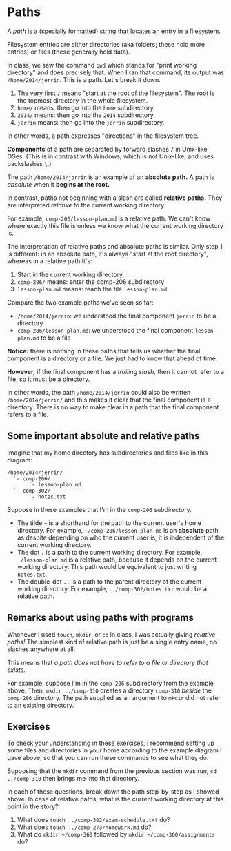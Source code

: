 # Paths

A _path_ is a (specially formatted) string that locates an entry in a filesystem.

Filesystem entries are either directories (aka folders; these hold more entries) or files (these
generally hold data).

In class, we saw the command `pwd` which stands for "print working directory" and does precisely
that. When I ran that command, its output was `/home/2014/jerrin`. This is a path. Let's break it
down.

1. The very first `/` means "start at the root of the filesystem".
   The root is the topmost directory in the whole filesystem.
2. `home/` means: then go into the `home` subdirectory.
3. `2014/` means: then go into the `2014` subdirectory.
4. `jerrin` means: then go into the `jerrin` subdirectory.

In other words, a path expresses "directions" in the filesystem tree.

**Components** of a path are separated by forward slashes `/` in Unix-like OSes.
(This is in contrast with Windows, which is not Unix-like, and uses backslashes `\`.)

The path `/home/2014/jerrin` is an example of an **absolute path.**
A path is _absolute_ when it **begins at the root.**

In contrast, paths not beginning with a slash are called **relative paths.**
They are interpreted _relative to_ the current working directory.

For example, `comp-206/lesson-plan.md` is a relative path. We can't know where exactly this file is
unless we know what the current working directory is.

The interpretation of relative paths and absolute paths is similar. Only step 1 is different: in an
absolute path, it's always "start at the root directory", whereas in a relative path it's:

1. Start in the current working directory.
2. `comp-206/` means: enter the comp-206 subdirectory
3. `lesson-plan.md` means: reach the file `lesson-plan.md`

Compare the two example paths we've seen so far:
- `/home/2014/jerrin`: we understood the final component `jerrin` to be a directory
- `comp-206/lesson-plan.md`: we understood the final component `lesson-plan.md` to be a file

**Notice:** there is nothing in these paths that tells us whether the final component is a
directory or a file. We just had to know that ahead of time.

**However,** if the final component has a _trailing slash,_ then it cannot refer to a file, so it
must be a directory.

In other words, the path `/home/2014/jerrin` could also be written `/home/2014/jerrin/` and this
makes it clear that the final component is a directory. There is no way to make clear in a path
that the final component refers to a file.

## Some important absolute and relative paths

Imagine that my home directory has subdirectories and files like in this diagram:

```
/home/2014/jerrin/
  `- comp-206/
       `- lesson-plan.md
  `- comp-302/
       `- notes.txt
```

Suppose in these examples that I'm in the `comp-206` subdirectory.

- The tilde `~` is a shorthand for the path to the current user's home directory.
  For example, `~/comp-206/lesson-plan.md` is an **absolute** path as despite depending on who the
  current user is, it is independent of the current working directory.
- The dot `.` is a path to the current working directory.
  For example, `./lesson-plan.md` is a relative path, because it depends on the current working
  directory. This path would be equivalent to just writing `notes.txt`.
- The double-dot `..` is a path to the parent directory of the current working directory.
  For example, `../comp-302/notes.txt` would be a relative path.

## Remarks about using paths with programs

Whenever I used `touch`, `mkdir`, or `cd` in class, I was actually giving _relative paths!_ The
simplest kind of relative path is just be a single entry name, no slashes anywhere at all.

This means that _a path does not have to refer to a file or directory that exists._

For example, suppose I'm in the `comp-206` subdirectory from the example above.
Then, `mkdir ../comp-310` creates a directory `comp-310` _beside_ the `comp-206` directory.
The path supplied as an argument to `mkdir` did not refer to an existing directory.

## Exercises

To check your understanding in these exercises, I recommend setting up some files and directories
in your home according to the example diagram I gave above, so that you can run these commands to
see what they do.

Supposing that the `mkdir` command from the previous section was run, `cd ../comp-310` then brings
me into that directory.

In each of these questions, break down the path step-by-step as I showed above. In case of relative
paths, what is the current working directory at this point in the story?

1. What does `touch ../comp-302/exam-schedule.txt` do?
2. What does `touch ../comp-273/homework.md` do?
3. What do `mkdir ~/comp-360` followed by `mkdir ~/comp-360/assignments` do?
